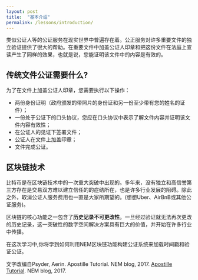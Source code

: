 ```yaml
---
layout: post
title:  "基本介绍"
permalink: /lessons/introduction/
---
```

类似公证人等的公证服务在现实世界中普遍存在着。公正服务对许多重要文件的独立验证提供了很大的帮助。在重要文件中加盖公证人印章和把这份文件在法庭上宣读产生了同样的效果，也就是说，您能证明该文件中的内容是有效的。
## 传统文件公证需要什么?  
为了在文件上加盖公证人印章，您需要执行以下操作：
  * 两份身份证明（政府颁发的带照片的身份证和另一份至少带有您的姓名的证件）；
  * 一份处于公证下的口头协议，您应在口头协议中表示了解文件内容并证明该文件内容有效性；
  * 在公证人的见证下签署文件；
  * 公证人在文件上加盖印章；
  * 文件完成公证。

## 区块链技术

比特币是在区块链技术中的一次重大突破中出现的。多年来，没有独立和高信誉第三方存在是交易双方难以建立信任的的症结所在，也是许多行业发展的阻碍。除此之外，取消公证人服务费用也一直是大家所期望的。(想想Uber、AirBnB或其他公证服务)。

区块链的核心功能之一包含了**历史记录不可更改性**。一旦经过验证就无法再次更改的历史记录，这一突破性的数字空间解决方案具有巨大的价值，并开始在许多行业中传播。

在这次学习中,你将学到如何利用NEM区块链功能构建公证系统来加载时间戳和验证公证。

文字改编自Psyder, Aerin. Apostille Tutorial. NEM blog, 2017. [Apostille Tutorial](https://blog.nem.io/apostille-tutorial/). NEM blog, 2017.
